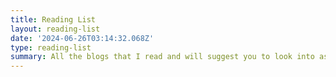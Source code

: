 ```yaml
---
title: Reading List 
layout: reading-list
date: '2024-06-26T03:14:32.068Z'
type: reading-list
summary: All the blogs that I read and will suggest you to look into as well
---
```



